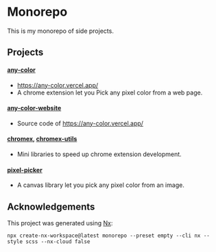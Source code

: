 # Monorepo

This is my monorepo of side projects.

## Projects

#### [any-color](./apps/any-color)
- https://any-color.vercel.app/
- A chrome extension let you Pick any pixel color from a web page.

#### [any-color-website](./apps/any-color-website)
- Source code of https://any-color.vercel.app/

#### [chromex](./libs/chromex), [chromex-utils](./libs/chromex-utils)
- Mini libraries to speed up chrome extension development.

#### [pixel-picker](./libs/pixel-picker)
- A canvas library let you pick any pixel color from an image.

## Acknowledgements

This project was generated using [Nx](https://nx.dev):

`npx create-nx-workspace@latest monorepo --preset empty --cli nx --style scss --nx-cloud false`

